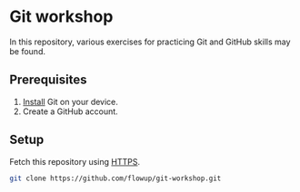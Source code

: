 # Git workshop

In this repository, various exercises for practicing Git and GitHub skills may be found.

## Prerequisites

1. [Install](https://git-scm.com/book/en/v2/Getting-Started-Installing-Git) Git on your device.
2. Create a GitHub account.

## Setup

Fetch this repository using [HTTPS](https://docs.github.com/en/get-started/getting-started-with-git/about-remote-repositories#cloning-with-https-urls).

```bash
git clone https://github.com/flowup/git-workshop.git
```
